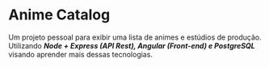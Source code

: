 # Anime Catalog #

Um projeto pessoal para exibir uma lista de animes e estúdios de produção. Utilizando ***Node + Express (API Rest), Angular (Front-end) e PostgreSQL*** visando aprender mais dessas tecnologias.
